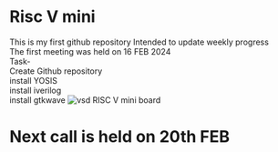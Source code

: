 
# Risc V mini
This is my first github repository Intended to update weekly progress<br>The first meeting was held on 16 FEB 2024<br>Task-<br>Create Github repository<br>install YOSIS<br>install iverilog<br>install gtkwave
![vsd RISC V mini board](https://github.com/avinashjaiswal1598/Risc-V-mini/assets/160040323/a337a837-a17e-4e93-b4a2-79b9323bd2ca)

# Next call is held on 20th FEB 



